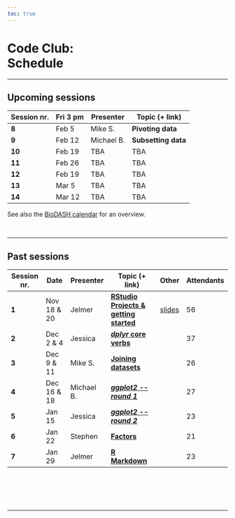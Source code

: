 ```yaml
---
toc: true
---
```



# Code Club: <br/> Schedule

----

## Upcoming sessions

Session nr.  | Fri 3 pm   | Presenter    | Topic (+ link)  |
-------------|-----------|--------------|------------------|
**8**        | Feb 5     | Mike S.      | **Pivoting data**
**9**        | Feb 12    | Michael B.   | **Subsetting data**
**10**       | Feb 19    | TBA          | TBA
**11**       | Feb 26    | TBA          | TBA
**12**       | Feb 19    | TBA          | TBA
**13**       | Mar 5     | TBA          | TBA
**14**       | Mar 12    | TBA          | TBA

See also the [BioDASH calendar](/events/#calendar) for an overview.

<br>

----

## Past sessions

Session nr.  | Date        | Presenter   | Topic (+ link)                   | Other            | Attendants 
-------------|-------------|-------------|----------------------------------|------------------|-----------
**1**        | Nov 18 & 20 | Jelmer      | **[RStudio Projects & getting started](/codeclub/01_backyard-birds/)** | [slides](/slides/CC01/) | 56
**2**        | Dec 2 & 4   | Jessica     | **[*dplyr* core verbs](/codeclub/02_dplyr-core-verbs)** | | 37
**3**        | Dec 9 & 11  | Mike S.     | **[Joining datasets](/codeclub/s03_joining-datasets)**  | | 26
**4**        | Dec 16 & 18 | Michael B.  | **[_ggplot2 -- round 1_](/codeclub/04_ggplot2)**                   | | 27
**5**        | Jan 15      | Jessica     | **[_ggplot2 -- round 2_](/codeclub/05_ggplot-round-2)**  | | 23
**6**        | Jan 22      | Stephen     | **[Factors](/codeclub/07_rmarkdown)** || 21
**7**        | Jan 29      | Jelmer      | **[R Markdown](/codeclub/06_factors/)** || 23
<br/> <br/> <br/> <br/>

----

